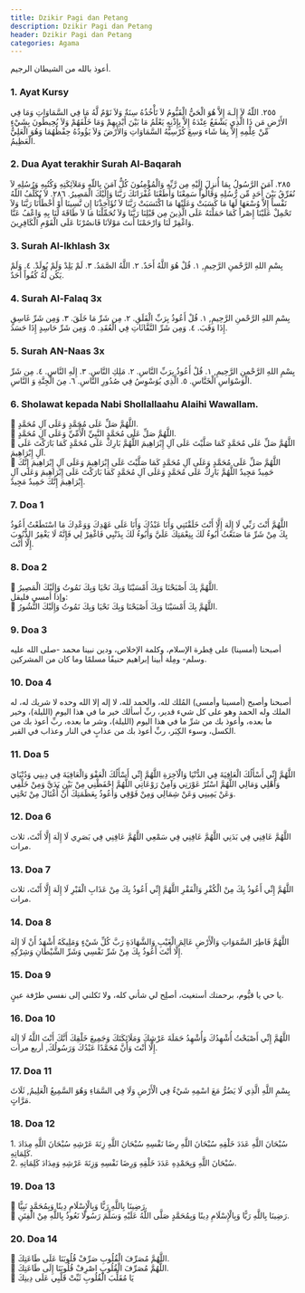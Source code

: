 ```yaml
---
title: Dzikir Pagi dan Petang
description: Dzikir Pagi dan Petang
header: Dzikir Pagi dan Petang
categories: Agama
---
```

<style>
.arx {
	//font-size: 26px;
	cursor: pointer;
}
</style>
<div class="arx">
أعوذ بالله من الشيطان الرجيم.
</div>

### 1. Ayat Kursy
<div class="gdiv">
<div class="arx" onclick="sdiv('d1');">

 ٢٥٥. اللّهُ لاَ إِلَـهَ إِلاَّ هُوَ الْحَيُّ الْقَيُّومُ لاَ تَأْخُذُهُ سِنَةٌ وَلاَ نَوْمٌ لَّهُ مَا فِي السَّمَاوَاتِ وَمَا فِي الأَرْضِ مَن ذَا الَّذِي يَشْفَعُ عِنْدَهُ إِلاَّ بِإِذْنِهِ يَعْلَمُ مَا بَيْنَ أَيْدِيهِمْ وَمَا خَلْفَهُمْ وَلاَ يُحِيطُونَ بِشَيْءٍ مِّنْ عِلْمِهِ إِلاَّ بِمَا شَاء وَسِعَ كُرْسِيُّهُ السَّمَاوَاتِ وَالأَرْضَ وَلاَ يَؤُودُهُ حِفْظُهُمَا وَهُوَ الْعَلِيُّ الْعَظِيمُ.

</div>
<div class="id" id="d1" style="display:none">
255. Allah, tidak ada Tuhan (yang berhak disembah) melainkan Dia Yang Hidup kekal lagi terus menerus mengurus (makhluk-Nya). tidak mengantuk dan tidak tidur. Kepunyaan-Nya apa yang di langit dan di bumi. Tiada yang dapat memberi syafa'at di sisi Allah tanpa izin-Nya? Allah mengetahui apa-apa yang di hadapan mereka dan di belakang mereka, dan mereka tidak mengetahui apa-apa dari ilmu Allah melainkan apa yang dikehendaki-Nya. Kursi Allah meliputi langit dan bumi. Dan Allah tidak merasa berat memelihara keduanya, dan Allah Maha Tinggi lagi Maha Besar.
</div>
</div>

### 2. Dua Ayat terakhir Surah Al-Baqarah
<div class="gdiv">
<div class="arx" onclick="sdiv('d2');">
 ٢٨٥. آمَنَ الرَّسُولُ بِمَا أُنزِلَ إِلَيْهِ مِن رَّبِّهِ وَالْمُؤْمِنُونَ كُلٌّ آمَنَ بِاللّهِ وَمَلآئِكَتِهِ وَكُتُبِهِ وَرُسُلِهِ لاَ نُفَرِّقُ بَيْنَ أَحَدٍ مِّن رُّسُلِهِ وَقَالُواْ سَمِعْنَا وَأَطَعْنَا غُفْرَانَكَ رَبَّنَا وَإِلَيْكَ الْمَصِيرُ.   ٢٨٦. لاَ يُكَلِّفُ اللّهُ نَفْساً إِلاَّ وُسْعَهَا لَهَا مَا كَسَبَتْ وَعَلَيْهَا مَا اكْتَسَبَتْ رَبَّنَا لاَ تُؤَاخِذْنَا إِن نَّسِينَا أَوْ أَخْطَأْنَا رَبَّنَا وَلاَ تَحْمِلْ عَلَيْنَا إِصْراً كَمَا حَمَلْتَهُ عَلَى الَّذِينَ مِن قَبْلِنَا رَبَّنَا وَلاَ تُحَمِّلْنَا مَا لاَ طَاقَةَ لَنَا بِهِ وَاعْفُ عَنَّا وَاغْفِرْ لَنَا وَارْحَمْنَا أَنتَ مَوْلاَنَا فَانصُرْنَا عَلَى الْقَوْمِ الْكَافِرِينَ. 
</div>
<div class="id" id="d2" style="display:none">
285. Rasul telah beriman kepada Al Qur'an yang diturunkan kepadanya dari Tuhannya, demikian pula orang-orang yang beriman. Semuanya beriman kepada Allah, malaikat-malaikat-Nya, kitab-kitab-Nya dan rasul-rasul-Nya. (Mereka mengatakan): "Kami tidak membeda-bedakan antara seseorangpun (dengan yang lain) dari rasul-rasul-Nya", dan mereka mengatakan: "Kami dengar dan kami ta'at." (Mereka berdo'a): "Ampunilah kami ya Tuhan kami dan kepada Engkaulah tempat kembali.",   286. Allah tidak membebani seseorang melainkan sesuai dengan kesanggupannya. Ia mendapat pahala (dari kebajikan) yang diusahakannya dan ia mendapat siksa (dari kejahatan) yang dikerjakannya. (Mereka berdo'a): "Ya Tuhan kami, janganlah Engkau hukum kami jika kami lupa atau kami tersalah. Ya Tuhan kami, janganlah Engkau bebankan kepada kami beban yang berat sebagaimana Engkau bebankan kepada orang-orang sebelum kami. Ya Tuhan kami, janganlah Engkau pikulkan kepada kami apa yang tak sanggup kami memikulnya. Beri ma'aflah kami. ampunilah kami. dan rahmatilah kami. Engkaulah Penolong kami, maka tolonglah kami terhadap kaum yang kafir.".
</div>
</div>

### 3. Surah Al-Ikhlash 3x
<div class="gdiv">
<div class="arx" onclick="sdiv('d3');">
بِسْمِ اللهِ الرَّحْمنِ الرَّحِيمِ,   ١. قُلْ هُوَ اللَّهُ أَحَدٌ.  ٢. اللَّهُ الصَّمَدُ.  ٣. لَمْ يَلِدْ وَلَمْ يُولَدْ.  ٤. وَلَمْ يَكُن لَّهُ كُفُواً أَحَدٌ.    
</div>
<div class="id" id="d3" style="display:none">
1. Katakanlah: "Dia-lah Allah, Yang Maha Esa. 2. Allah adalah Tuhan yang bergantung kepada-Nya segala sesuatu. 3. Dia tiada beranak dan tidak pula diperanakkan, 4. dan tidak ada seorangpun yang setara dengan Dia".
</div>
</div>

### 4. Surah Al-Falaq 3x
<div class="gdiv">
<div class="arx" onclick="sdiv('d4');">
بِسْمِ اللهِ الرَّحْمنِ الرَّحِيمِ,   ١. قُلْ أَعُوذُ بِرَبِّ الْفَلَقِ.  ٢. مِن شَرِّ مَا خَلَقَ.  ٣. وَمِن شَرِّ غَاسِقٍ إِذَا وَقَبَ.  ٤. وَمِن شَرِّ النَّفَّاثَاتِ فِي الْعُقَدِ.  ٥. وَمِن شَرِّ حَاسِدٍ إِذَا حَسَدَ.     
</div>
<div class="id" id="d4" style="display:none">
1. Katakanlah: "Aku berlindung kepada Tuhan Yang Menguasai subuh, 2. dari kejahatan makhluk-Nya, 3. dan dari kejahatan malam apabila telah gelap gulita, 4. dan dari kejahatan wanita-wanita tukang sihir yang menghembus pada buhul-buhul, 5. dan dari kejahatan pendengki bila ia dengki". 
</div>
</div>


### 5. Surah AN-Naas 3x
<div class="gdiv">
<div class="arx" onclick="sdiv('d5');">
بِسْمِ اللهِ الرَّحْمنِ الرَّحِيمِ,   ١. قُلْ أَعُوذُ بِرَبِّ النَّاسِ.  ٢. مَلِكِ النَّاسِ.  ٣. إِلَهِ النَّاسِ.  ٤. مِن شَرِّ الْوَسْوَاسِ الْخَنَّاسِ.  ٥. الَّذِي يُوَسْوِسُ فِي صُدُورِ النَّاسِ.  ٦. مِنَ الْجِنَّةِ وَ النَّاسِ.    
</div>
<div class="id" id="d5" style="display:none">
1. Katakanlah: "Aku berlidung kepada Tuhan (yang memelihara dan menguasai) manusia. 2. Raja manusia. 3. Sembahan manusia. 4. Dari kejahatan (bisikan) syaitan yang biasa bersembunyi, 5. yang membisikkan (kejahatan) ke dalam dada manusia, 6. dari jin dan manusia.
</div>
</div>

### 6. Sholawat kepada Nabi Shollallaahu Alaihi Wawallam.
<div class="gdiv">
<div class="arx" onclick="sdiv('d6');">
📌  اللَّهُمَّ صَلِّ عَلَى مُحَمَّدٍ وَعَلَى آلِ مُحَمَّدٍ.<br />
📌  اللَّهُمَّ صَلِّ عَلَى مُحَمَّدٍ النَّبِيِّ الْأُمِّيِّ وَعَلَى آلِ مُحَمَّدٍ.<br />
📌  اللَّهُمَّ صَلِّ عَلَى مُحَمَّدٍ كَمَا صَلَّيْتَ عَلَى آلِ إِبْرَاهِيمَ اللَّهُمَّ بَارِكْ عَلَى مُحَمَّدٍ كَمَا بَارَكْتَ عَلَى آلِ إِبْرَاهِيمَ.<br />
📌  اللَّهُمَّ صَلِّ عَلَى مُحَمَّدٍ وَعَلَى آلِ مُحَمَّدٍ كَمَا صَلَّيْتَ عَلَى إِبْرَاهِيمَ وَعَلَى آلِ إِبْرَاهِيمَ إِنَّكَ حَمِيدٌ مَجِيدٌ اللَّهُمَّ بَارِكْ عَلَى مُحَمَّدٍ وَعَلَى آلِ مُحَمَّدٍ كَمَا بَارَكْتَ عَلَى إِبْرَاهِيمَ وَعَلَى آلِ إِبْرَاهِيمَ إِنَّكَ حَمِيدٌ مَجِيدٌ.
</div>
<div class="id" id="d6" style="display:none">
Ya Allah berilah shalawat kepada Muhammad dan kepada keluarga Muhammad sebagaimana Engkau telah memberi shalawat kepada Ibrahiim dan kepada keluarga Ibrahim, sesungguhnya Engkah Maha Terpuji dan Maha Mulia. Ya Allah berilah barakah kepada Muhammad dan keluarga Muhammad sebagaimana Engkau telah memberi barakah kepada Ibrahim dan kepada keluarga Ibrahim, sesungguhnya Engkah Maha Terpuji dan Maha Mulia
</div>
</div>

### 7. Doa 1
<div class="gdiv">
<div class="arx" onclick="sdiv('d7');">
اللَّهُمَّ أَنْتَ رَبِّي لَا إِلَهَ إِلَّا أَنْتَ خَلَقْتَنِي وَأَنَا عَبْدُكَ وَأَنَا عَلَى عَهْدِكَ وَوَعْدِكَ مَا اسْتَطَعْتُ أَعُوذُ بِكَ مِنْ شَرِّ مَا صَنَعْتُ أَبُوءُ لَكَ بِنِعْمَتِكَ عَلَيَّ وَأَبُوءُ لَكَ بِذَنْبِي فَاغْفِرْ لِي فَإِنَّهُ لَا يَغْفِرُ الذُّنُوبَ إِلَّا أَنْتَ.
</div>
<div class="id" id="d7" style="display:none">
Ya Allah, Engkau adalah Tuhanku, tidak ada Tuhan yang berhak diibadahi selain Engkau. Engkau telah menciptakanku dan aku adalah hamba-Mu. Aku menetapi perjanjian-Mu dan janji-Mu sesuai dengan kemampuanku. Aku berlindung kepada-Mu dari keburukan perbuatanku, aku mengakui dosaku kepada-Mu dan aku akui nikmat-Mu kepadaku, maka ampunilah aku. Sebab tidak ada yang dapat mengampuni dosa selain-Mu
</div>
</div>

### 8. Doa 2 
<div class="gdiv">
<div class="arx" onclick="sdiv('d8');">
📌  اللَّهُمَّ بِكَ أَصْبَحْنَا وَبِكَ أَمْسَيْنَا وَبِكَ نَحْيَا وَبِكَ نَمُوتُ وَإِلَيْكَ الْمَصِيرُ.<br />
وإذا أمسى فليقل:<br />
📌  اللَّهُمَّ بِكَ أَمْسَيْنَا وَبِكَ أَصْبَحْنَا وَبِكَ نَحْيَا وَبِكَ نَمُوتُ وَإِلَيْكَ النُّشُورُ.
</div>
<div class="id" id="d8" style="display:none">
Yang Allah dengan pertolonganMu kami berada di pagi hari, dan dengan pertolonganMu kami berada di sore hari, dan dengan kehendakMu kami hidup serta mati, dan kepada-Mu kami dikumpulkan
</div>
</div>

### 9. Doa 3 
<div class="gdiv">
<div class="arx" onclick="sdiv('d9');">
أصبحنا (أمسينا) على فِطرة الإسلام، وكلمة الإخلاص، ودين نبينا محمد -صلى الله عليه وسلم- ومِلة أبينا إبراهيم حنيفًا مسلمًا وما كان من المشركين.
</div>
<div class="id" id="d9" style="display:none">
Di waktu pagi kami memegang agama Islam, kalimat ikhlas agama Nabi kita Muhammad Shallallahu 'alaihi wasallam dan agama bapak kami Ibrahim, di atas jalan yang lurus, dan tidak tergolong orang-orang musyrik.
</div>
</div>

### 10. Doa 4
<div class="gdiv">
<div class="arx" onclick="sdiv('d10');">
أصبحنا وأصبح (أمسينا وأمسى) المُلك لله، والحمد لله، لا إله إلا الله وحده لا شريك له، له الملك وله الحمد وهو على كل شيء قدير، ربِّ أسألك خير ما في هذا اليوم (الليلة)، وخير ما بعده، وأعوذ بك من شرِّ ما في هذا اليوم (الليلة)، وشر ما بعده، ربِّ أعوذ بك من الكسل، وسوء الكِبَر، ربِّ أعوذ بك من عذابٍ في النار وعذاب في القبر.
</div>
<div class="id" id="d10" style="display:none">
Kami memasuki pagi hari (sore hari) dan pada pagi hari ini (sore ini) jagad raya tetap milik Allah. Segala puji bagi Allah tiada Tuhan selain Allah, Dialah yang Esa, tiada sekutu bagi-Nya. Bagi-Nyalah semua kekuasaan dan pujian, dan Dialah yang berkuasa atas segala sesuatu. Ya Allah, aku mohon kepada-Mu dari kebaikan hari ini (malam ini) dan kebaikan sesudahnya. Aku berlindung kepada-Mu dari kejahatan yang ada pada hari ini (malam ini) dan kejahatan sesudahnya. Dan aku berlindung kepada-Mu dari kemalasan, kesengsaraan di masa tua. Ya Allah, Aku berlindung kepada-Mu dari adzab neraka dan adzab di dalam kubur
</div>
</div>


### 11. Doa 5
<div class="gdiv">
<div class="arx" onclick="sdiv('d11');">
اللَّهُمَّ إِنِّي أَسْأَلُكَ الْعَافِيَةَ فِي الدُّنْيَا وَالْآخِرَةِ اللَّهُمَّ إِنِّي أَسْأَلُكَ الْعَفْوَ وَالْعَافِيَةَ فِي دِينِي وَدُنْيَايَ وَأَهْلِي وَمَالِي اللَّهُمَّ اسْتُرْ عَوْرَتِي  وَآمِنْ رَوْعَاتِي اللَّهُمَّ احْفَظْنِي مِنْ بَيْنِ يَدَيَّ وَمِنْ خَلْفِي وَعَنْ يَمِينِي وَعَنْ شِمَالِي وَمِنْ فَوْقِي وَأَعُوذُ بِعَظَمَتِكَ أَنْ أُغْتَالَ مِنْ تَحْتِي.
</div>
<div class="id" id="d11" style="display:none">
Ya Allah, aku memohon kepada-mu keselamatan di dunia dan di akhirat. Ya Allah, aku mohon kepada-Mu pemaafan dan keselamatan dalam agama, dunia, keluarga dan harta. Ya Allah, tutupilah auratku, dan amankanlah aku dari rasa takut. Ya Allah, jagalah aku dari depan, belakang, sisi kanan, sisi kiri, dan dari atas. Aku berlindung kepada-Mu dengan kebesaran-Mu agar aku tidak diserang dari arah bawah.
</div>
</div>

### 12. Doa 6
<div class="gdiv">
<div class="arx" onclick="sdiv('d12');">
اللَّهُمَّ عَافِنِي فِي بَدَنِي اللَّهُمَّ عَافِنِي فِي سَمْعِي اللَّهُمَّ عَافِنِي فِي بَصَرِي لَا إِلَهَ إِلَّا أَنْتَ،   ثلاث مرات.
</div>
<div class="id" id="d12" style="display:none">
Ya Allah, perbaikilah (sehatkanlah) tubuhku, perbaikilah (sehatkanlah) pendengaranku, perbaikilah (sehatkanlah) penglihatanku, tidak ada Tuhan selain Engkau.
</div>
</div>

### 13. Doa 7
<div class="gdiv">
<div class="arx" onclick="sdiv('d13');">
اللَّهُمَّ إِنِّي أَعُوذُ بِكَ مِنْ الْكُفْرِ وَالْفَقْرِ اللَّهُمَّ إِنِّي أَعُوذُ بِكَ مِنْ عَذَابِ الْقَبْرِ لَا إِلَهَ إِلَّا أَنْتَ،   ثلاث مرات.
</div>
<div class="id" id="d13" style="display:none">
Ya Allah, aku berlindung kepada-Mu dari kekafiran dan kemiskinan. Ya Allah, aku berlindung kepada-Mu dari siksa kubur, tidak ada Tuhan yang berhak diibadahi selain Engkau.
</div>
</div>

### 14. Doa 8
<div class="gdiv">
<div class="arx" onclick="sdiv('d14');">
 اللَّهُمَّ فَاطِرَ السَّمَوَاتِ وَالْأَرْضِ عَالِمَ الْغَيْبِ وَالشَّهَادَةِ رَبَّ كُلِّ شَيْءٍ وَمَلِيكَهُ أَشْهَدُ أَنْ لَا إِلَهَ إِلَّا أَنْتَ أَعُوذُ بِكَ مِنْ شَرِّ نَفْسِي وَشَرِّ الشَّيْطَانِ وَشِرْكِهِ.
</div>
<div class="id" id="d14" style="display:none">
Ya Allah, pencipta langit dan bumi, yang Maha Mengetahui yang Ghaib dan yang nyata. Tuhan Pengatur segala sesuatu dan Rajanya. Aku bersaksi bahwa tidak ada Tuhan selain Engkau, aku berlindung kepada-Mu dari keburukan diriku, kejahatan setan dan sekutunya.
</div>
</div>


### 15. Doa 9
<div class="gdiv">
<div class="arx" onclick="sdiv('d15');">
يا حي يا قيُّوم، برحمتك أستغيث، أصلِح لي شأني كله، ولا تَكلني إلى نفسي طرْفة عينٍ.
</div>
<div class="id" id="d15" style="display:none">
Wahai Yang Maha Hidup, wahai Yang Berdiri Sendiri tidak butuh segala sesuatu, dengan rahmat-Mu aku minta pertolongan, perbaikilah segala urusanku dan jangan diserahkan kepadaku sekali pun sekejap mata tanpa mendapat pertolongan dari-Mu.
</div>
</div>

### 16. Doa 10
<div class="gdiv">
<div class="arx" onclick="sdiv('d16');">
اللَّهُمَّ إِنِّي أَصْبَحْتُ أُشْهِدُكَ وَأُشْهِدُ حَمَلَةَ عَرْشِكَ وَمَلَائِكَتَكَ وَجَمِيعَ خَلْقِكَ أَنَّكَ أَنْتَ اللَّهُ لَا إِلَهَ إِلَّا أَنْتَ وَأَنَّ مُحَمَّدًا عَبْدُكَ وَرَسُولُكَ,  أربع مرات.
</div>
<div class="id" id="d16" style="display:none">
Ya Allah, aku berada di waktu pagi bersaksi atas-Mu, dan kepada para pembawa Arsy-Mu, kepada semua malaikat, dan kepada semua mahkluk-Mu, bahwa Engkau adalah Allah yang tidak ada Tuhan selain Engkau, dan Muhammad adalah hamba dan Rasul-Mu.
</div>
</div>

### 17. Doa 11
<div class="gdiv">
<div class="arx" onclick="sdiv('d17');">
بِسْمِ اللَّهِ الَّذِي لَا يَضُرُّ مَعَ اسْمِهِ شَيْءٌ فِي الْأَرْضِ وَلَا فِي السَّمَاءِ وَهُوَ السَّمِيعُ الْعَلِيمُ,  ثَلَاثَ مَرَّاتٍ.
</div>
<div class="id" id="d17" style="display:none">
Dengan nama Allah yang tidak ada sesuatu pun di bumi dan di langit yang bisa memberikan bahaya. Dan Dia Maha Mendengar lagi Maha Mengetahui
</div>
</div>


### 18. Doa 12
<div class="gdiv">
<div class="arx" onclick="sdiv('d18');">
1. سُبْحَانَ اللَّهِ عَدَدَ خَلْقِهِ سُبْحَانَ اللَّهِ رِضَا نَفْسِهِ سُبْحَانَ اللَّهِ زِنَةَ عَرْشِهِ سُبْحَانَ اللَّهِ مِدَادَ كَلِمَاتِهِ. <br />
2. سُبْحَانَ اللَّهِ وَبِحَمْدِهِ عَدَدَ خَلْقِهِ وَرِضَا نَفْسِهِ وَزِنَةَ عَرْشِهِ وَمِدَادَ كَلِمَاتِهِ.
</div>
<div class="id" id="d18" style="display:none">
Maha suci Allah sebanyak hitungan makhluk-Nya. Maha Suci Allah menurut keridlaan-Nya. Maha Suci Allah menurut kebesaran arasy-Nya. Maha Suci Allah sebanyak paparan kelimat-Nya.
</div>
</div>

### 19. Doa 13
<div class="gdiv">
<div class="arx" onclick="sdiv('d19');">
📌  رَضِينَا بِاللَّهِ رَبًّا وَبِالْإِسْلَامِ دِينًا وَبِمُحَمَّدٍ نَبِيًّا.<br />
📌  رَضِينَا بِاللَّهِ رَبًّا وَبِالْإِسْلَامِ دِينًا وَبِمُحَمَّدٍ صَلَّى اللَّهُ عَلَيْهِ وَسَلَّمَ رَسُولًا نَعُوذُ بِاللَّهِ مِنْ الْفِتَنِ.
</div>
<div class="id" id="d19" style="display:none">
Kami ridha Allah sebagai Tuhan, Islam sebagai agama, dan Muhammad shallallahu 'alaihi wasallam sebagai utusan, kami berlindung kepada Allah dari fitnah.
</div>
</div>

### 20. Doa 14
<div class="gdiv">
<div class="arx" onclick="sdiv('d20');">
📌  اللَّهُمَّ مُصَرِّفَ الْقُلُوبِ صَرِّفْ قُلُوبَنَا عَلَى طَاعَتِكَ.<br />
📌  اللَّهُمَّ مُصَرِّفَ الْقُلُوبِ اصْرِفْ قُلُوبَنَا إِلَى طَاعَتِكَ.<br />
📌  يَا مُقَلِّبَ الْقُلُوبِ ثَبِّتْ قَلْبِي عَلَى دِينِكَ

</div>
<div class="id" id="d20" style="display:none">
1. Ya Allah, Dzat yang memalingkan hati, palingkanlah hati kami kepada ketaatan beribadah kepada-Mu! <br />
2. Wahai DZAT yang membolak balikkan hati, teguhkanlah hatiku di atas agama-Mu!<br />
</div>
</div>

<!--
### 3. Doa 
<div class="gdiv">
<div class="arx" onclick="sdiv('d1');">

</div>
<div class="id" id="d1" style="display:none">

</div>
</div>

### 3. Surah 
<div class="gdiv">
<div class="arx" onclick="sdiv('d5');>

</div>
<div class="id" id="d5" style="display:none">

</div>
</div>

-->



